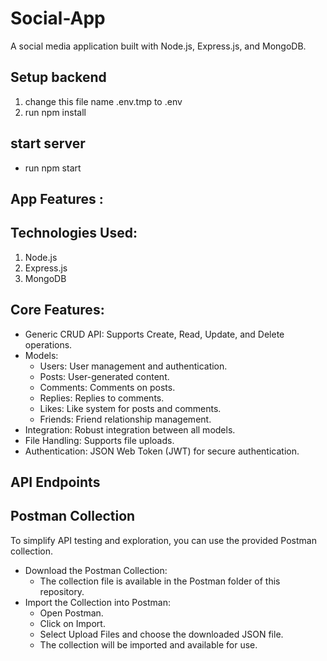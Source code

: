 # Social-App
A social media application built with Node.js, Express.js, and MongoDB.
## Setup backend

1) change this file name .env.tmp to .env
2) run npm install

## start server
- run npm start

## App Features :

## Technologies Used:

1) Node.js
2) Express.js
3) MongoDB
 
## Core Features:

- Generic CRUD API: Supports Create, Read, Update, and Delete operations.
- Models:
  - Users: User management and authentication.
  - Posts: User-generated content.
  - Comments: Comments on posts.
  - Replies: Replies to comments.
  - Likes: Like system for posts and comments.
  - Friends: Friend relationship management.
- Integration: Robust integration between all models.
- File Handling: Supports file uploads.
- Authentication: JSON Web Token (JWT) for secure authentication.
## API Endpoints
## Postman Collection
To simplify API testing and exploration, you can use the provided Postman collection.
- Download the Postman Collection:
  - The collection file is available in the Postman folder of this repository. 
- Import the Collection into Postman:
  - Open Postman.
  - Click on Import.
  - Select Upload Files and choose the downloaded JSON file.
  - The collection will be imported and available for use.
